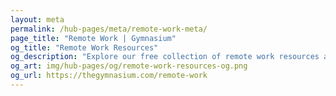 ```yaml
---
layout: meta
permalink: /hub-pages/meta/remote-work-meta/
page_title: "Remote Work | Gymnasium"
og_title: "Remote Work Resources"
og_description: "Explore our free collection of remote work resources and jobs for workers, managers, and educators and students."
og_art: img/hub-pages/og/remote-work-resources-og.png
og_url: https://thegymnasium.com/remote-work
---
```

